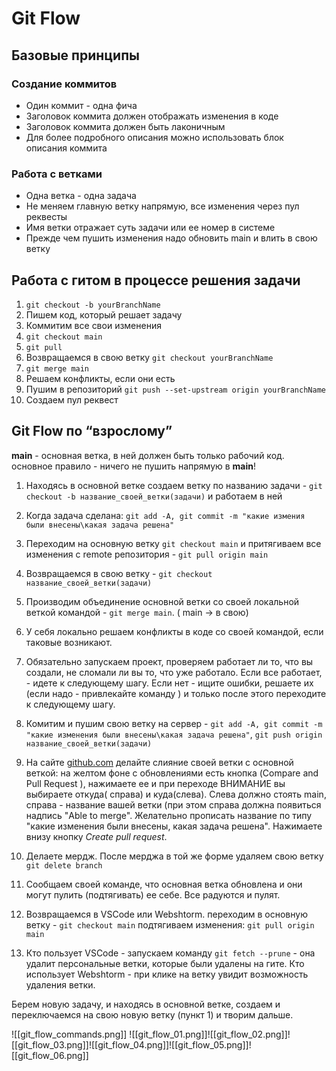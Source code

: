 # Git Flow

## Базовые принципы

### Создание коммитов

- Один коммит - одна фича
- Заголовок коммита должен отображать изменения в коде
- Заголовок коммита должен быть лаконичным
- Для более подробного описания можно использовать блок описания коммита

### Работа с ветками

- Одна ветка - одна задача
- Не меняем главную ветку напрямую, все изменения через пул реквесты
- Имя ветки отражает суть задачи или ее номер в системе
- Прежде чем пушить изменения надо обновить main и влить в свою ветку

## Работа с гитом в процессе решения задачи

1. `git checkout -b yourBranchName`
2. Пишем код, который решает задачу
3. Коммитим все свои изменения
4. `git checkout main`
5. `git pull`
6. Возвращаемся в свою ветку `git checkout yourBranchName`
7. `git merge main`
8. Решаем конфликты, если они есть
9. Пушим в репозиторий `git push --set-upstream origin yourBranchName`
10. Создаем пул реквест

## Git Flow  по “взрослому”

**main** - основная ветка, в ней должен быть только рабочий код.
основное правило - ничего не пушить напрямую в  **main**!

1. Находясь в основной ветке создаем ветку по названию задачи -  `git checkout -b название_своей_ветки(задачи)` и
   работаем в ней

2. Когда задача сделана:  `git add -A, git commit -m "какие измения были внесены\какая задача решена"`

3. Переходим на основную ветку `git checkout main` и притягиваем все изменения с remote репозитория -
   `git pull origin main`

4. Возвращаемся в свою ветку - `git checkout название_своей_ветки(задачи)`

5. Производим объединение основной ветки со своей локальной веткой командой - `git merge main`. ( main -> в свою)

6. У себя локально решаем конфликты в коде со своей командой, если таковые возникают.

7. Обязательно запускаем проект, проверяем работает ли то, что вы создали, не сломали ли вы то, что уже работало. Если
   все работает, - идете к следующему шагу. Если нет - ищите ошибки, решаете их (если надо - привлекайте команду ) и
   только после этого переходите к следующему шагу.

8. Комитим и пушим свою ветку на сервер -
   `git add -A, git commit -m "какие изменения были внесены\какая задача решена"`,
   `git push origin название_своей_ветки(задачи)`

9. На сайте [github.com](http://github.com/) делайте слияние своей ветки с основной веткой:  на желтом фоне с
   обновлениями есть кнопка (Compare and Pull Request ), нажимаете ее и при переходе ВНИМАНИЕ вы выбираете откуда(
   справа) и куда(слева). Слева должно стоять main, справа - название вашей ветки (при этом справа должна появиться
   надпись "Able to merge". Желательно прописать название по типу "какие изменения были внесены, какая задача решена".
   Нажимаете внизу кнопку *Create pull request*.

10. Делаете мердж. После мерджа в той же форме удаляем свою ветку `git delete branch`

11. Сообщаем своей команде, что основная ветка обновлена и они могут пулить (подтягивать) ее себе. Все радуются и пулят.

12. Возвращаемся в VSCode или Webshtorm. переходим в основную ветку - `git checkout main` подтягиваем изменения:
    `git pull origin main`

13. Кто пользует VSCode - запускаем команду `git fetch --prune` - она удалит персональные ветки, которые были удалены на
    гите. Кто использует Webshtorm - при клике на ветку увидит возможность удаления ветки.

Берем новую задачу, и находясь в основной ветке, создаем и переключаемся на свою новую ветку (пункт 1) и творим дальше.

![[git_flow_commands.png]]
![[git_flow_01.png]]![[git_flow_02.png]]![[git_flow_03.png]]![[git_flow_04.png]]![[git_flow_05.png]]![[git_flow_06.png]]


